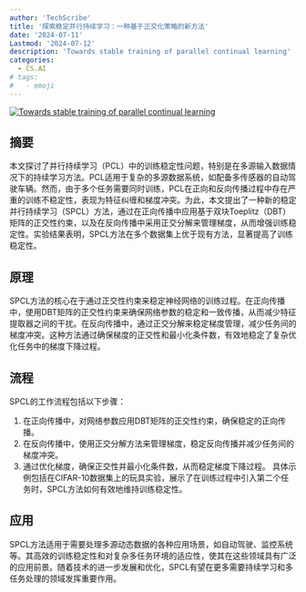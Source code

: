 ```yaml
---
author: 'TechScribe'
title: '探索稳定并行持续学习：一种基于正交化策略的新方法'
date: '2024-07-11'
Lastmod: '2024-07-12'
description: 'Towards stable training of parallel continual learning'
categories:
  - CS.AI
# tags:
#   - emoji
---
```


[![Towards stable training of parallel continual learning](https://arxiv-research-1301205113.cos.ap-guangzhou.myqcloud.com/images/2407.08214v1.pdf_0.jpg)](https://arxiv.org/abs/2407.08214v1)

## 摘要

本文探讨了并行持续学习（PCL）中的训练稳定性问题，特别是在多源输入数据情况下的持续学习方法。PCL适用于复杂的多源数据系统，如配备多传感器的自动驾驶车辆。然而，由于多个任务需要同时训练，PCL在正向和反向传播过程中存在严重的训练不稳定性，表现为特征纠缠和梯度冲突。为此，本文提出了一种新的稳定并行持续学习（SPCL）方法，通过在正向传播中应用基于双块Toeplitz（DBT）矩阵的正交性约束，以及在反向传播中采用正交分解来管理梯度，从而增强训练稳定性。实验结果表明，SPCL方法在多个数据集上优于现有方法，显著提高了训练稳定性。<!--more-->

## 原理

SPCL方法的核心在于通过正交性约束来稳定神经网络的训练过程。在正向传播中，使用DBT矩阵的正交性约束来确保网络参数的稳定和一致传播，从而减少特征提取器之间的干扰。在反向传播中，通过正交分解来稳定梯度管理，减少任务间的梯度冲突。这种方法通过确保梯度的正交性和最小化条件数，有效地稳定了复杂优化任务中的梯度下降过程。

## 流程

SPCL的工作流程包括以下步骤：
1. 在正向传播中，对网络参数应用DBT矩阵的正交性约束，确保稳定的正向传播。
2. 在反向传播中，使用正交分解方法来管理梯度，稳定反向传播并减少任务间的梯度冲突。
3. 通过优化梯度，确保正交性并最小化条件数，从而稳定梯度下降过程。
具体示例包括在CIFAR-10数据集上的玩具实验，展示了在训练过程中引入第二个任务时，SPCL方法如何有效地维持训练稳定性。

## 应用

SPCL方法适用于需要处理多源动态数据的各种应用场景，如自动驾驶、监控系统等。其高效的训练稳定性和对复杂多任务环境的适应性，使其在这些领域具有广泛的应用前景。随着技术的进一步发展和优化，SPCL有望在更多需要持续学习和多任务处理的领域发挥重要作用。
